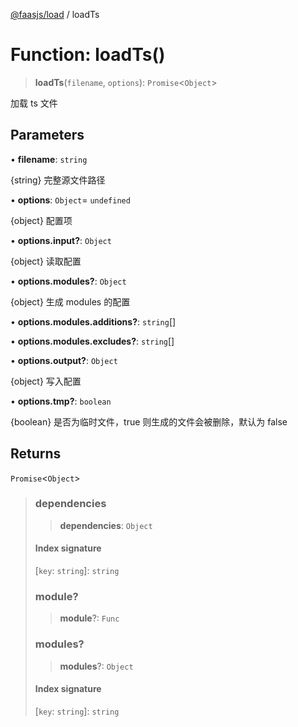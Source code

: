 [@faasjs/load](../README.md) / loadTs

# Function: loadTs()

> **loadTs**(`filename`, `options`): `Promise`\<`Object`\>

加载 ts 文件

## Parameters

• **filename**: `string`

{string} 完整源文件路径

• **options**: `Object`= `undefined`

{object} 配置项

• **options\.input?**: `Object`

{object} 读取配置

• **options\.modules?**: `Object`

{object} 生成 modules 的配置

• **options\.modules\.additions?**: `string`[]

• **options\.modules\.excludes?**: `string`[]

• **options\.output?**: `Object`

{object} 写入配置

• **options\.tmp?**: `boolean`

{boolean} 是否为临时文件，true 则生成的文件会被删除，默认为 false

## Returns

`Promise`\<`Object`\>

> ### dependencies
>
> > **dependencies**: `Object`
>
> #### Index signature
>
> \[`key`: `string`\]: `string`
>
> ### module?
>
> > **module**?: `Func`
>
> ### modules?
>
> > **modules**?: `Object`
>
> #### Index signature
>
> \[`key`: `string`\]: `string`
>

